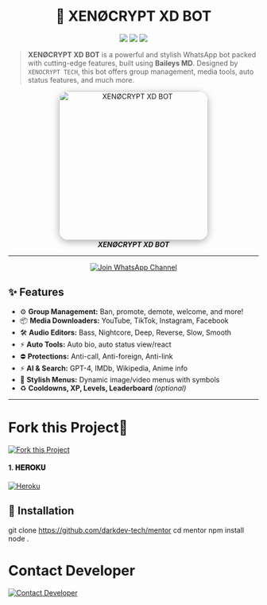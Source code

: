 <h1 align="center">🤖 XENØCRYPT XD BOT</h1>
<p align="center">
  <img src="https://img.shields.io/badge/XENØCRYPT-BOT-6e00ff?style=for-the-badge&logo=whatsapp" />
  <img src="https://img.shields.io/github/license/darkdev-tech/monitor?style=for-the-badge" />
  <img src="https://img.shields.io/github/stars/darkdev-tech/mentor?style=for-the-badge" />
</p>

> **XENØCRYPT XD BOT** is a powerful and stylish WhatsApp bot packed with cutting-edge features, built using **Baileys MD**. Designed by `XENOCRYPT TECH`, this bot offers group management, media tools, auto status features, and much more.

<p align="center">
  <img src="https://i.ibb.co/7JQHrQ3n/IMG-20250424-WA0040.jpg" alt="XENØCRYPT XD BOT" width="300" style="border-radius: 20px; box-shadow: 0 4px 15px rgba(0,0,0,0.3);" />
  <br>
  <b><i>XENØCRYPT XD BOT</i></b>
</p>


---
<p align="center">
  <a href="">
    <img src="https://img.shields.io/badge/Join%20WhatsApp%20Channel-25D366?style=for-the-badge&logo=whatsapp" alt="Join WhatsApp Channel"/>
  </a>
</p>


## ✨ Features

- ⚙️ **Group Management:** Ban, promote, demote, welcome, and more!
- 📦 **Media Downloaders:** YouTube, TikTok, Instagram, Facebook
- 🛠 **Audio Editors:** Bass, Nightcore, Deep, Reverse, Slow, Smooth
- ⚡ **Auto Tools:** Auto bio, auto status view/react
- ⛔ **Protections:** Anti-call, Anti-foreign, Anti-link
- ⚡ **AI & Search:** GPT-4, IMDb, Wikipedia, Anime info
- 🔮 **Stylish Menus:** Dynamic image/video menus with symbols
- ♻️ **Cooldowns, XP, Levels, Leaderboard** *(optional)*

---
# Fork this Project🚀

[![Fork this Project](https://img.shields.io/badge/Fork-Purple?style=for-the-badge&logo=github&logoColor=white)](https://github.com/darkdev-tech/monitor/fork)



<h4 align="left">1. 𝐇𝐄𝐑𝐎𝐊𝐔</h4>
<p align="left">
<a href='https://dashboard.heroku.com/new?template=https://github.com/darkdev-tech/monitor.git' target="_blank"><img alt='Heroku' src='https://img.shields.io/badge/-Heroku%20Deploy-purple?style=for-the-badge&logo=heroku&logoColor=white'/></a>
</p>


## 🧰 Installation

git clone https://github.com/darkdev-tech/mentor
cd mentor
npm install
node .


# Contact Developer

[![Contact Developer](https://img.shields.io/badge/Contact_Developer-WhatsApp-green?style=for-the-badge&logo=whatsapp&logoColor=white)](https://wa.me/254107065646)
